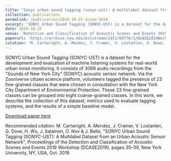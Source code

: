 ```yaml
---
title: "Sonyc urban sound tagging (sonyc-ust): A multilabel dataset from an urban acoustic sensor network"
collection: publications
permalink: /publication/2019-10-25-dcase-2019
excerpt: 'SONYC Urban Sound Tagging (SONYC-UST) is a dataset for the development and evaluation of machine listening systems for real-world urban noise monitoring. It consists of 3068 audio recordings from the &quot;Sounds of New York City&quot; (SONYC) acoustic sensor network. Via the Zooniverse citizen science platform, volunteers tagged the presence of 23 fine-grained classes that were chosen in consultation with the New York City Department of Environmental Protection. These 23 fine-grained classes can be grouped into eight coarse-grained classes. In this work, we describe the collection of this dataset, metrics used to evaluate tagging systems, and the results of a simple baseline model.'
date: 2019-10-25
venue: 'Detection and Classification of Acoustic Scenes and Events 2019'
paperurl: 'https://archive.nyu.edu/bitstream/2451/60776/1/DCASE2019Workshop_Cartwright_4.pdf'
citation: 'M. Cartwright, A. Mendez, J. Cramer, V. Lostanlen, G. Dove, H. Wu, J. Salamon, O. Nov &amp; J. Bello, &quot;SONYC Urban Sound Tagging (SONYC-UST): A Multilabel Dataset from an Urban Acoustic Sensor Network&quot;, Proceedings of the Detection and Classification of Acoustic Scenes and Events 2019 Workshop (DCASE2019), pages 35–39, New York University, NY, USA, Oct. 2019'
---
```

SONYC Urban Sound Tagging (SONYC-UST) is a dataset for the development and evaluation of machine listening systems for real-world urban noise monitoring. It consists of 3068 audio recordings from the &quot;Sounds of New York City&quot; (SONYC) acoustic sensor network. Via the Zooniverse citizen science platform, volunteers tagged the presence of 23 fine-grained classes that were chosen in consultation with the New York City Department of Environmental Protection. These 23 fine-grained classes can be grouped into eight coarse-grained classes. In this work, we describe the collection of this dataset, metrics used to evaluate tagging systems, and the results of a simple baseline model.

[Download paper here](https://archive.nyu.edu/bitstream/2451/60776/1/DCASE2019Workshop_Cartwright_4.pdf)

Recommended citation: M. Cartwright, A. Mendez, J. Cramer, V. Lostanlen, G. Dove, H. Wu, J. Salamon, O. Nov & J. Bello, "SONYC Urban Sound Tagging (SONYC-UST): A Multilabel Dataset from an Urban Acoustic Sensor Network", Proceedings of the Detection and Classification of Acoustic Scenes and Events 2019 Workshop (DCASE2019), pages 35–39, New York University, NY, USA, Oct. 2019
